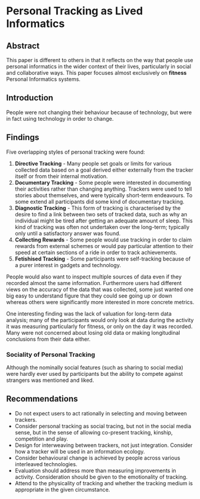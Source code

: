 # Personal Tracking as Lived Informatics

## Abstract

This paper is different to others in that it reflects on the way that people use personal informatics in the wider context of their lives, particularly in social and collaborative ways. This paper focuses almost exclusively on **fitness** Personal Informatics systems.

## Introduction

People were not changing their behaviour because of technology, but were in fact using technology in order to change.

## Findings

Five overlapping styles of personal tracking were found:

1. **Directive Tracking** - Many people set goals or limits for various collected data based on a goal derived either externally from the tracker itself or from their internal motivation.
2. **Documentary Tracking** - Some people were interested in documenting their activities rather than changing anything. Trackers were used to tell stories about themselves, and were typically short-term endeavours. To some extend all participants did some kind of documentary tracking.
3. **Diagnostic Tracking** - This form of tracking is characterised by the desire to find a link between two sets of tracked data, such as why an individual might be tired after getting an adequate amount of sleep. This kind of tracking was often not undertaken over the long-term; typically only until a satisfactory answer was found.
4. **Collecting Rewards** - Some people would use tracking in order to claim rewards from external schemes or would pay particular attention to their speed at certain sections of a ride in order to track achievements.
5. **Fetishised Tracking** - Some participants were self-tracking because of a purer interest in gadgets and technology.

People would also want to inspect multiple sources of data even if they recorded almost the same information. Furthermore users had different views on the accuracy of the data that was collected, some just wanted one big easy to understand figure that they could see going up or down whereas others were significantly more interested in more concrete metrics.

One interesting finding was the lack of valuation for long-term data analysis; many of the participants would only look at data during the activity it was measuring particularly for fitness, or only on the day it was recorded. Many were not concerned about losing old data or making longitudinal conclusions from their data either.

### Sociality of Personal Tracking

Although the nominally social features (such as sharing to social media) were hardly ever used by participants but the ability to compete against strangers was mentioned and liked.

## Recommendations

- Do not expect users to act rationally in selecting and moving between trackers.
- Consider personal tracking as social tracing, but not in the social media sense, but in the sense of allowing co-present tracking, kinship, competition and play.
- Design for interweaving between trackers, not just integration. Consider how a tracker will be used in an information ecology.
- Consider behavioural change is achieved by people across various interleaved technologies.
- Evaluation should address more than measuring improvements in activity. Consideration should be given to the emotionality of tracking.
- Attend to the physicality of tracking and whether the tracking medium is appropriate in the given circumstance.
